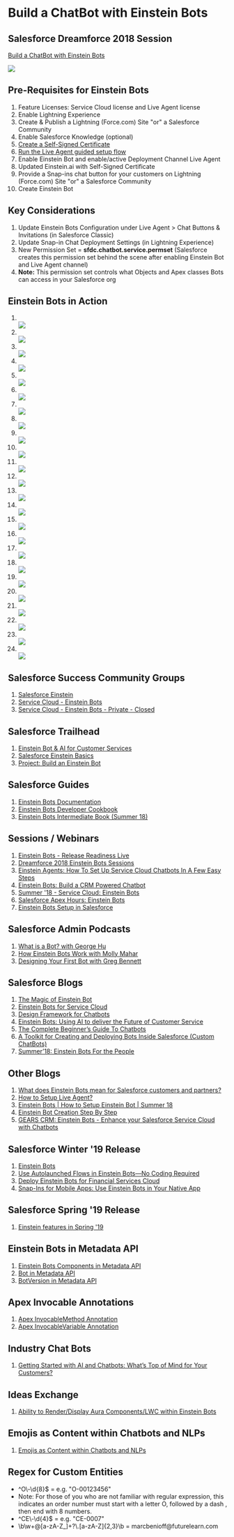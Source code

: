# Build a ChatBot with Einstein Bots

## Salesforce Dreamforce 2018 Session
<a href="https://success.salesforce.com/sessions?eventId=a1Q3A00001XoCSUUA3#/session/a2q3A000001WVLyQAO" target="_blank" alt="Build a ChatBot with Einstein Bots">Build a ChatBot with Einstein Bots</a>

<img src="supportedimages/EinsteinBotsSocialNetworking.jpg"/>

## Pre-Requisites for Einstein Bots
<ol type="1">

<li>Feature Licenses: Service Cloud license and Live Agent license</li>

<li>Enable Lightning Experience</li>

<li>Create & Publish a Lightning (Force.com) Site "or" a Salesforce Community</li>

<li>Enable Salesforce Knowledge (optional)</li>

<li><a href="https://help.salesforce.com/articleView?id=security_keys_creating.htm&type=5" target="_blank" alt="Create a Self-Signed Certificate">Create a Self-Signed Certificate</a></li>

<li><a href="https://help.salesforce.com/articleView?id=live_agent_lightning_experience_setup_flow.htm&type=5#live_agent_lightning_experience_setup_flow" target="_blank" alt="Run the Live Agent guided setup flow">Run the Live Agent guided setup flow</a></li>

<li>Enable Einstein Bot and enable/active Deployment Channel Live Agent</li>

<li>Updated Einstein.ai with Self-Signed Certificate</li>

<li>Provide a Snap-ins chat button for your customers on Lightning (Force.com) Site "or" a Salesforce Community</li>

<li>Create Einstein Bot</li>

</ol>

## Key Considerations
<ol type="1">
<li>Update Einstein Bots Configuration under Live Agent > Chat Buttons & Invitations (in Salesforce Classic)</li>
<li>Update Snap-in Chat Deployment Settings (in Lightning Experience)</li>
<li>New Permission Set = <b>sfdc.chatbot.service.permset</b> (Salesforce creates this permission set behind the scene after enabling Einstein Bot and Live Agent channel)</li>
<li><b>Note:</b> This permission set controls what Objects and Apex classes Bots can access in your Salesforce org</li>
</ol>

## Einstein Bots in Action
<ol type="1">

<li></li>
<img src="supportedimages/001.png"/>

<li></li>
<img src="supportedimages/002.png"/>

<li></li>
<img src="supportedimages/003.png"/>

<li></li>
<img src="supportedimages/101.png"/>

<li></li>
<img src="supportedimages/102.png"/>

<li></li>
<img src="supportedimages/103.png"/>

<li></li>
<img src="supportedimages/104.png"/>

<li></li>
<img src="supportedimages/105.png"/>

<li></li>
<img src="supportedimages/106.png"/>

<li></li>
<img src="supportedimages/107.png"/>

<li></li>
<img src="supportedimages/108.png"/>

<li></li>
<img src="supportedimages/109.png"/>

<li></li>
<img src="supportedimages/110.png"/>

<li></li>
<img src="supportedimages/111.png"/>

<li></li>
<img src="supportedimages/112.png"/>

<li></li>
<img src="supportedimages/113.png"/>

<li></li>
<img src="supportedimages/114.png"/>

<li></li>
<img src="supportedimages/115.png"/>

<li></li>
<img src="supportedimages/116.png"/>

<li></li>
<img src="supportedimages/117.png"/>

<li></li>
<img src="supportedimages/118.png"/>

<li></li>
<img src="supportedimages/119.png"/>

<li></li>
<img src="supportedimages/120.png"/>

<li></li>
<img src="supportedimages/121.png"/>

</ol>

## Salesforce Success Community Groups
<ol type="1">

<li><a href="https://success.salesforce.com/_ui/core/chatter/groups/GroupProfilePage?g=0F93A0000009SdH" target="_blank" alt="Salesforce Einstein">Salesforce Einstein</a></li>

<li><a href="https://success.salesforce.com/_ui/core/chatter/groups/GroupProfilePage?g=0F93A000000LkYMSA0" target="_blank" alt="Service Cloud - Einstein Bots">Service Cloud - Einstein Bots</a></li>

<li><a href="https://success.salesforce.com/_ui/core/chatter/groups/GroupProfilePage?g=0F93A00000020HM" target="_blank" alt="Service Cloud - Einstein Bots - Private - Closed">Service Cloud - Einstein Bots - Private - Closed</a></li>

</ol>

## Salesforce Trailhead
<ol type="1">
  
<li><a href="https://trailhead.salesforce.com/en/users/00550000006gEeKAAU/trailmixes/einstein-bot-ai-for-customer-services" target="_blank" alt="Einstein Bot & AI for Customer Services">Einstein Bot & AI for Customer Services</a></li>

<li><a href="https://trailhead.salesforce.com/en/content/learn/modules/get_smart_einstein_feat" target="_blank" alt="Salesforce Einstein Basics">Salesforce Einstein Basics</a></li>

<li><a href="https://trailhead.salesforce.com/en/content/learn/projects/build-an-einstein-bot" target="_blank" alt="Project: Build an Einstein Bot">Project: Build an Einstein Bot</a></li>

</ol>

## Salesforce Guides
<ol type="1">

<li><a href="https://help.salesforce.com/articleView?id=bots_service_intro.htm&type=5" target="_blank" alt="Einstein Bots Documentation">Einstein Bots Documentation</a></li>

<li><a href="https://developer.salesforce.com/docs/atlas.en-us.bot_cookbook.meta/bot_cookbook/bot_cookbook_overview.htm" target="_blank" alt="Einstein Bots Developer Cookbook">Einstein Bots Developer Cookbook</a></li>

<li><a href="https://sfdc.co/BotsGuide2" target="_blank" alt="Einstein Bots Intermediate Book (Summer 18)">Einstein Bots Intermediate Book (Summer 18)</a></li>

</ol>

## Sessions / Webinars
<ol type="1">

<li><a href="https://www.youtube.com/watch?v=hN99byEIO04&feature=youtu.be&t=53m13s" target="_blank" alt="Einstein Bots - Release Readiness Live">Einstein Bots - Release Readiness Live</a></li>

<li><a href="https://www.salesforce.com/video/search/?video-search=Einstein%5EBots" target="_blank" alt="Dreamforce 2018 Einstein Bots Sessions">Dreamforce 2018 Einstein Bots Sessions</a></li>

<li><a href="https://www.salesforce.com/video/1756700/" target="_blank" alt="Einstein Agents: How To Set Up Service Cloud Chatbots In A Few Easy Steps">Einstein Agents: How To Set Up Service Cloud Chatbots In A Few Easy Steps</a></li>

<li><a href="https://www.youtube.com/watch?v=i9TbAkRNNa0" target="_blank" alt="Einstein Bots: Build a CRM Powered Chatbot">Einstein Bots: Build a CRM Powered Chatbot</a></li>

<li><a href="https://www.youtube.com/watch?v=f-U2xlLjiyE" target="_blank" alt="Summer '18 - Service Cloud: Einstein Bots">Summer '18 - Service Cloud: Einstein Bots</a></li>

<li><a href="https://www.youtube.com/watch?v=Z2v0Dv6nWaI" target="_blank" alt="Salesforce Apex Hours: Einstein Bots">Salesforce Apex Hours: Einstein Bots</a></li>

<li><a href="https://www.youtube.com/watch?v=0aptOS2GM6A" target="_blank" alt="Einstein Bots Setup in Salesforce">Einstein Bots Setup in Salesforce</a></li>

</ol>

## Salesforce Admin Podcasts
<ol type="1">
  
<li><a href="https://admin.salesforce.com/what-is-a-bot-with-george-hu" target="_blank" alt="What is a Bot? with George Hu">What is a Bot? with George Hu</a></li>

<li><a href="https://admin.salesforce.com/how-einstein-bots-work-with-molly-mahar" target="_blank" alt="How Einstein Bots Work with Molly Mahar">How Einstein Bots Work with Molly Mahar</a></li>

<li><a href="https://admin.salesforce.com/designing-your-first-bot-with-greg-bennett" target="_blank" alt="Designing Your First Bot with Greg Bennett">Designing Your First Bot with Greg Bennett</a></li>

</ol>

## Salesforce Blogs
<ol type="1">
  
<li><a href="https://www.salesforce.com/blog/2017/11/the-magic-of-einstein-bot.html" target="_blank" alt="The Magic of Einstein Bot">The Magic of Einstein Bot</a></li>

<li><a href="https://help.salesforce.com/articleView?id=bots_service_intro.htm&type=5" target="_blank" alt="Einstein Bots for Service Cloud">Einstein Bots for Service Cloud</a></li>

<li><a href="https://chatbotsmagazine.com/design-framework-for-chatbots-aa27060c4ea3" target="_blank" alt="Design Framework for Chatbots">Design Framework for Chatbots</a></li>

<li><a href="https://chatbotsmagazine.com/einstein-bots-using-ai-to-deliver-the-future-of-customer-service-b6df3786884f" target="_blank" alt="Einstein Bots: Using AI to deliver the Future of Customer Service">Einstein Bots: Using AI to deliver the Future of Customer Service</a></li>

<li><a href="https://chatbotsmagazine.com/the-complete-beginner-s-guide-to-chatbots-8280b7b906ca" target="_blank" alt="The Complete Beginner’s Guide To Chatbots">The Complete Beginner’s Guide To Chatbots</a></li>

<li><a href="https://developer.salesforce.com/blogs/developer-relations/2017/03/bot-toolkit-creating-deploying-bots-inside-salesforce.html" target="_blank" alt="A Toolkit for Creating and Deploying Bots Inside Salesforce (Custom ChatBots)">A Toolkit for Creating and Deploying Bots Inside Salesforce (Custom ChatBots)</a></li>

<li><a href="https://developer.salesforce.com/blogs/2018/06/summer18-einstein-bots-for-the-people.html" target="_blank" alt="Summer’18: Einstein Bots For the People">Summer’18: Einstein Bots For the People</a></li>

</ol>

## Other Blogs
<ol type="1">
  
<li><a href="https://dawidnaude.com/what-does-einstein-bots-mean-for-salesforce-customers-and-partners-80fdcb941a3f" target="_blank" alt="What does Einstein Bots mean for Salesforce customers and partners?">What does Einstein Bots mean for Salesforce customers and partners?</a></li>

<li><a href="http://amitsalesforce.blogspot.com/2016/08/live-agent-implementation-setting-up.html" target="_blank" alt="How to Setup Live Agent?">How to Setup Live Agent?</a></li>

<li><a href="http://amitsalesforce.blogspot.com/2018/06/einstein-bots-how-to-setup-einstein-bot.html" target="_blank" alt="Einstein Bots | How to Setup Einstein Bot | Summer 18">Einstein Bots | How to Setup Einstein Bot | Summer 18</a></li>

<li><a href="http://deepikamatam.blogspot.com/2018/07/einstein-bot-creation-step-by-step.html" target="_blank" alt="Einstein Bot Creation Step By Step">Einstein Bot Creation Step By Step</a></li>

<li><a href="https://www.gearscrm.com/einstein-bots-enhance-your-salesforce-service-cloud-with-chatbots/" target="_blank" alt="GEARS CRM: Einstein Bots - Enhance your Salesforce Service Cloud with Chatbots">GEARS CRM: Einstein Bots - Enhance your Salesforce Service Cloud with Chatbots</a></li>

</ol>

## Salesforce Winter '19 Release
<ol type="1">
  
<li><a href="https://releasenotes.docs.salesforce.com/en-us/winter19/release-notes/rn_service_bots.htm" target="_blank" alt="Einstein Bots">Einstein Bots</a></li>

<li><a href="https://releasenotes.docs.salesforce.com/en-us/winter19/release-notes/rn_forcecom_flow_bots.htm" target="_blank" alt="Use Autolaunched Flows in Einstein Bots—No Coding Required">Use Autolaunched Flows in Einstein Bots—No Coding Required</a></li>

<li><a href="https://releasenotes.docs.salesforce.com/en-us/winter19/release-notes/fsc_bots.htm" target="_blank" alt="Deploy Einstein Bots for Financial Services Cloud">Deploy Einstein Bots for Financial Services Cloud</a></li>

<li><a href="https://releasenotes.docs.salesforce.com/en-us/winter19/release-notes/rn_snap-ins_sdk.htm" target="_blank" alt="Snap-Ins for Mobile Apps: Use Einstein Bots in Your Native App">Snap-Ins for Mobile Apps: Use Einstein Bots in Your Native App</a></li>

</ol>

## Salesforce Spring '19 Release
<ol type="1">

<li><a href="https://releasenotes.docs.salesforce.com/en-us/spring19/release-notes/rn_service_einstein.htm" target="_blank" alt="Einstein features in Spring '19">Einstein features in Spring '19</a></li>

</ol>

## Einstein Bots in Metadata API
<ol type="1">
  
<li><a href="https://releasenotes.docs.salesforce.com/en-us/summer18/release-notes/rn_deployment_change_sets.htm" target="_blank" alt="Einstein Bots Components in Metadata API">Einstein Bots Components in Metadata API</a></li>

<li><a href="https://developer.salesforce.com/docs/atlas.en-us.api_meta.meta/api_meta/meta_bot.htm" target="_blank" alt="Bot in Metadata API">Bot in Metadata API</a></li>

<li><a href="https://developer.salesforce.com/docs/atlas.en-us.api_meta.meta/api_meta/meta_botversion.htm" target="_blank" alt="BotVersion in Metadata API">BotVersion in Metadata API</a></li>

</ol>

## Apex Invocable Annotations
<ol type="1">
  
<li><a href="https://developer.salesforce.com/docs/atlas.en-us.apexcode.meta/apexcode/apex_classes_annotation_InvocableMethod.htm" target="_blank" alt="Apex InvocableMethod  Annotation">Apex InvocableMethod  Annotation</a></li>

<li><a href="https://developer.salesforce.com/docs/atlas.en-us.apexcode.meta/apexcode/apex_classes_annotation_InvocableVariable.htm" target="_blank" alt="Apex InvocableVariable Annotation">Apex InvocableVariable Annotation</a></li>

</ol>

## Industry Chat Bots
<ol type="1">
  
<li><a href="https://www.salesforce.com/blog/2019/03/ai-chatbots-customer-intent.html" target="_blank" alt="Getting Started with AI and Chatbots: What’s Top of Mind for Your Customers?">Getting Started with AI and Chatbots: What’s Top of Mind for Your Customers?</a></li>

</ol>

## Ideas Exchange
<ol type="1">
  
<li><a href="https://success.salesforce.com/ideaView?id=0873A000000CXwBQAW" target="_blank" alt="Ability to Render/Display Aura Components/LWC within Einstein Bots">Ability to Render/Display Aura Components/LWC within Einstein Bots</a></li>

</ol>

## Emojis as Content within Chatbots and NLPs
<ol type="1">
  
<li><a href="https://www.smalltalk.ai/blog/2016/12/9/how-to-use-emojis-as-content-within-chatbots-and-nlps" target="_blank" alt="Emojis as Content within Chatbots and NLPs">Emojis as Content within Chatbots and NLPs</a></li>

</ol>

## Regex for Custom Entities
<ul>
<li>^O\-\d{8}$ = e.g. "O-00123456"</li>
<li>Note: For those of you who are not familiar with regular expression, this indicates an order number must start with a letter O, followed by a dash , then end with 8 numbers.</li>
<li>^CE\-\d{4}$ = e.g. "CE-0007"</li>
<li>\b\w+@[a-zA-Z_]+?\.[a-zA-Z]{2,3}\b = marcbenioff@futurelearn.com</li>
</ul>
